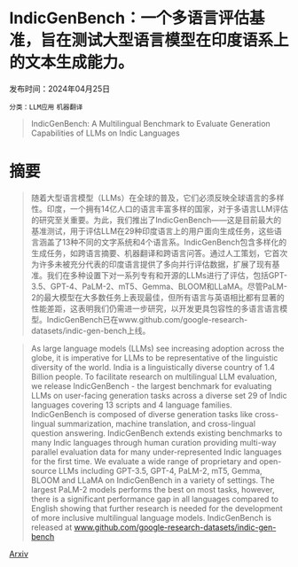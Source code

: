 # IndicGenBench：一个多语言评估基准，旨在测试大型语言模型在印度语系上的文本生成能力。

发布时间：2024年04月25日

`分类：LLM应用` `机器翻译`

> IndicGenBench: A Multilingual Benchmark to Evaluate Generation Capabilities of LLMs on Indic Languages

# 摘要

> 随着大型语言模型（LLMs）在全球的普及，它们必须反映全球语言的多样性。印度，一个拥有14亿人口的语言丰富多样的国家，对于多语言LLM评估的研究至关重要。为此，我们推出了IndicGenBench——这是目前最大的基准测试，用于评估LLM在29种印度语言上的用户面向生成任务，这些语言涵盖了13种不同的文字系统和4个语言系。IndicGenBench包含多样化的生成任务，如跨语言摘要、机器翻译和跨语言问答。通过人工策划，它首次为许多未被充分代表的印度语言提供了多向并行评估数据，扩展了现有基准。我们在多种设置下对一系列专有和开源的LLMs进行了评估，包括GPT-3.5、GPT-4、PaLM-2、mT5、Gemma、BLOOM和LLaMA。尽管PaLM-2的最大模型在大多数任务上表现最佳，但所有语言与英语相比都有显著的性能差距，这表明我们仍需进一步研究，以开发更具包容性的多语言语言模型。IndicGenBench已在www.github.com/google-research-datasets/indic-gen-bench上线。

> As large language models (LLMs) see increasing adoption across the globe, it is imperative for LLMs to be representative of the linguistic diversity of the world. India is a linguistically diverse country of 1.4 Billion people. To facilitate research on multilingual LLM evaluation, we release IndicGenBench - the largest benchmark for evaluating LLMs on user-facing generation tasks across a diverse set 29 of Indic languages covering 13 scripts and 4 language families. IndicGenBench is composed of diverse generation tasks like cross-lingual summarization, machine translation, and cross-lingual question answering. IndicGenBench extends existing benchmarks to many Indic languages through human curation providing multi-way parallel evaluation data for many under-represented Indic languages for the first time. We evaluate a wide range of proprietary and open-source LLMs including GPT-3.5, GPT-4, PaLM-2, mT5, Gemma, BLOOM and LLaMA on IndicGenBench in a variety of settings. The largest PaLM-2 models performs the best on most tasks, however, there is a significant performance gap in all languages compared to English showing that further research is needed for the development of more inclusive multilingual language models. IndicGenBench is released at www.github.com/google-research-datasets/indic-gen-bench

[Arxiv](https://arxiv.org/abs/2404.16816)
